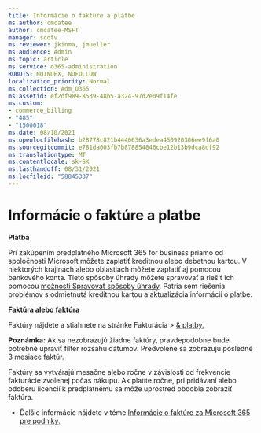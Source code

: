 ```yaml
---
title: Informácie o faktúre a platbe
ms.author: cmcatee
author: cmcatee-MSFT
manager: scotv
ms.reviewer: jkinma, jmueller
ms.audience: Admin
ms.topic: article
ms.service: o365-administration
ROBOTS: NOINDEX, NOFOLLOW
localization_priority: Normal
ms.collection: Adm_O365
ms.assetid: ef2df989-8539-48b5-a324-97d2e09f14fe
ms.custom:
- commerce_billing
- "485"
- "1500018"
ms.date: 08/10/2021
ms.openlocfilehash: b28778c821b4440636a3edea450920306ee9f6a0
ms.sourcegitcommit: e781da003fb7b878854846cbe12b13b9dca8df92
ms.translationtype: MT
ms.contentlocale: sk-SK
ms.lasthandoff: 08/31/2021
ms.locfileid: "58845337"
---
```

# <a name="invoice-and-payment-information"></a>Informácie o faktúre a platbe

**Platba**

Pri zakúpením predplatného Microsoft 365 for business priamo od spoločnosti Microsoft môžete zaplatiť kreditnou alebo debetnou kartou.  V niektorých krajinách alebo oblastiach môžete zaplatiť aj pomocou bankového konta.  Tieto spôsoby úhrady môžete spravovať a riešiť ich pomocou [možnosti Spravovať spôsoby úhrady](https://docs.microsoft.com/microsoft-365/commerce/billing-and-payments/manage-payment-methods). Patria sem riešenia problémov s odmietnutá kreditnou kartou a aktualizácia informácií o platbe.

**Faktúra alebo faktúra**

Faktúry nájdete a stiahnete na stránke Fakturácia  >  [& platby.](https://go.microsoft.com/fwlink/p/?linkid=848039)  

**Poznámka:** Ak sa nezobrazujú žiadne faktúry, pravdepodobne bude potrebné upraviť filter rozsahu dátumov.  Predvolene sa zobrazujú posledné 3 mesiace faktúr.

Faktúry sa vytvárajú mesačne alebo ročne v závislosti od frekvencie fakturácie zvolenej počas nákupu.  Ak platíte ročne, pri pridávaní alebo odoberu licencií k predplatnému sa môže uprostred obdobia zobraziť faktúra.

- Ďalšie informácie nájdete v téme [Informácie o faktúre za Microsoft 365 pre podniky.](https://docs.microsoft.com/microsoft-365/commerce/billing-and-payments/understand-your-invoice2)